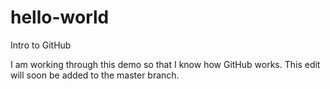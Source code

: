 # hello-world
Intro to GitHub

I am working through this demo so that I know how GitHub works. This edit will soon be added to the master branch.
